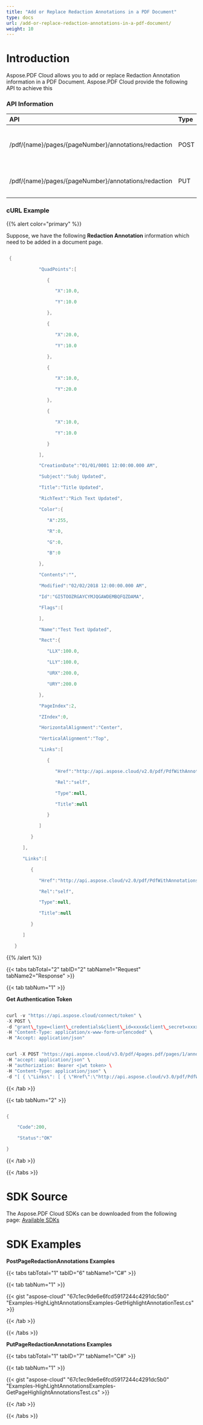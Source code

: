 ```yaml
---
title: "Add or Replace Redaction Annotations in a PDF Document"
type: docs
url: /add-or-replace-redaction-annotations-in-a-pdf-document/
weight: 10
---
```


# **Introduction**
Aspose.PDF Cloud allows you to add or replace Redaction Annotation information in a PDF Document. Aspose.PDF Cloud provide the following API to achieve this
### **API Information**

|**API**|**Type**|**Description**|**Swagger Link**|
| :- | :- | :- | :- |
|/pdf/{name}/pages/{pageNumber}/annotations/redaction|POST|Add document page redaction annotations.|[PostPageRedactionAnnotations](https://apireference.aspose.cloud/pdf/#/Annotations/PostPageRedactionAnnotations)|
|/pdf/{name}/pages/{pageNumber}/annotations/redaction|PUT|Replace document redaction annotation|[PutRedactionAnnotation](https://apireference.aspose.cloud/pdf/#/Annotations/PutRedactionAnnotation)|
### **cURL Example**
{{% alert color="primary" %}} 

Suppose, we have the following **Redaction Annotation** information which need to be added in a document page.

```java

 {

            "QuadPoints":[

               {

                  "X":10.0,

                  "Y":10.0

               },

               {

                  "X":20.0,

                  "Y":10.0

               },

               {

                  "X":10.0,

                  "Y":20.0

               },

               {

                  "X":10.0,

                  "Y":10.0

               }

            ],

            "CreationDate":"01/01/0001 12:00:00.000 AM",

            "Subject":"Subj Updated",

            "Title":"Title Updated",

            "RichText":"Rich Text Updated",

            "Color":{

               "A":255,

               "R":0,

               "G":0,

               "B":0

            },

            "Contents":"",

            "Modified":"02/02/2018 12:00:00.000 AM",

            "Id":"GI5TOOZRGAYCYMJQGAWDEMBQFQZDAMA",

            "Flags":[

            ],

            "Name":"Test Text Updated",

            "Rect":{

               "LLX":100.0,

               "LLY":100.0,

               "URX":200.0,

               "URY":200.0

            },

            "PageIndex":2,

            "ZIndex":0,

            "HorizontalAlignment":"Center",

            "VerticalAlignment":"Top",

            "Links":[

               {

                  "Href":"http://api.aspose.cloud/v2.0/pdf/PdfWithAnnotations.pdf/pages/2/annotations/GI5TOOZRGAYCYMJQGAWDEMBQFQZDAMA",

                  "Rel":"self",

                  "Type":null,

                  "Title":null

               }

            ]

         }

      ],

      "Links":[

         {

            "Href":"http://api.aspose.cloud/v2.0/pdf/PdfWithAnnotations.pdf/pages/2/annotations/GI5TOOZRGAYCYMJQGAWDEMBQFQZDAMA",

            "Rel":"self",

            "Type":null,

            "Title":null

         }

      ]

   }

```

{{% /alert %}} 

{{< tabs tabTotal="2" tabID="2" tabName1="Request" tabName2="Response" >}}

{{< tab tabNum="1" >}}

**Get Authentication Token**

```java

curl -v "https://api.aspose.cloud/connect/token" \
-X POST \
-d "grant\_type=client\_credentials&client\_id=xxxx&client\_secret=xxxx" \
-H "Content-Type: application/x-www-form-urlencoded" \
-H "Accept: application/json"

```

```java

curl -X POST "https://api.aspose.cloud/v3.0/pdf/4pages.pdf/pages/1/annotations/redaction" \
-H "accept: application/json" \
-H "authorization: Bearer <jwt token> \
-H "Content-Type: application/json" \
-d "[ { \"Links\": [ { \"Href\":\"http://api.aspose.cloud/v3.0/pdf/PdfWithAnnotations.pdf/pages/2/annotations/GI5TCMB3GY3SYMZVGIWDCMZZFQZTMNY\", \"Rel\": \"self\", \"Type\": \"string\", \"Title\": \"string\" } ], \"Color\": { \"A\": 255, \"R\": 139, \"G\": 30, \"B\": 0 }, \"FillColor\": { \"A\": 255, \"R\": 0, \"G\": 30, \"B\": 0 },\"BorderColor\": { \"A\": 255, \"R\": 0, \"G\": 30, \"B\": 0 },\"Contents\": \"string\", \"OverlayText\": \"string\", \"Repeat\": true, \"TextAlignment\": \"None\", \"Modified\":\"02/25/2011 01:41:43.000 PM\", \"Id\":\"GI5TCMB3GY3SYMZVGIWDCMZZFQZTMNY\", \"Flags\": [ \"Default\" ], \"Name\": \"redaction\_annot\", \"Rect\":{ \"LLX\": 259.27580539703365, \"LLY\": 743.4707997894287, \"URX\": 332.26148873138425, \"URY\": 765.5148007965088 }, \"PageIndex\": 1, \"ZIndex\": 1, \"HorizontalAlignment\": \"None\", \"VerticalAlignment\": \"None\", \"CreationDate\":\"02/25/2011 01:41:43.000 PM\", \"Subject\": \"Redaction Annotation\", \"Title\": \"Sample text\", \"RichText\": \"Sample text\", \"QuadPoints\": [ { \"X\": 100, \"Y\": 200 } ] }]"

```

{{< /tab >}}

{{< tab tabNum="2" >}}

```java

{

	"Code":200,

   	"Status":"OK"

}

```

{{< /tab >}}

{{< /tabs >}}
# **SDK Source**
The Aspose.PDF Cloud SDKs can be downloaded from the following page: [Available SDKs](/available-sdks/)
# **SDK Examples**
**PostPageRedactionAnnotations Examples**

{{< tabs tabTotal="1" tabID="6" tabName1="C#" >}}

{{< tab tabNum="1" >}}

{{< gist "aspose-cloud" "67c1ec9de6e6fcd5917244c4291dc5b0" "Examples-HighLightAnnotationsExamples-GetHighlightAnnotationTest.cs" >}}

{{< /tab >}}

{{< /tabs >}}

**PutPageRedactionAnnotations Examples**

{{< tabs tabTotal="1" tabID="7" tabName1="C#" >}}

{{< tab tabNum="1" >}}

{{< gist "aspose-cloud" "67c1ec9de6e6fcd5917244c4291dc5b0" "Examples-HighLightAnnotationsExamples-GetPageHighlightAnnotationsTest.cs" >}}

{{< /tab >}}

{{< /tabs >}}




